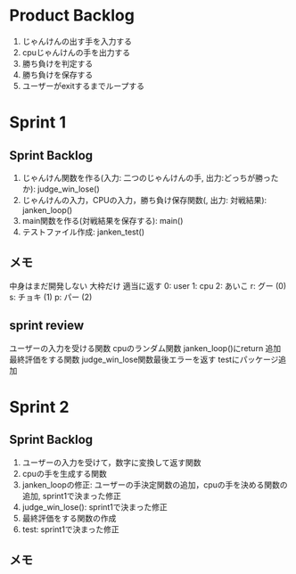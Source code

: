 # Product Backlog
1. じゃんけんの出す手を入力する
2. cpuじゃんけんの手を出力する
3. 勝ち負けを判定する
4. 勝ち負けを保存する
5. ユーザーがexitするまでループする

# Sprint 1
## Sprint Backlog
1. じゃんけん関数を作る(入力: 二つのじゃんけんの手, 出力:どっちが勝ったか): judge_win_lose()
2. じゃんけんの入力，CPUの入力，勝ち負け保存関数(, 出力: 対戦結果): janken_loop()
3. main関数を作る(対戦結果を保存する): main()
4. テストファイル作成: janken_test()
## メモ
中身はまだ開発しない
大枠だけ
適当に返す
0: user
1: cpu
2: あいこ
r: グー (0)
s: チョキ (1)
p: パー (2)
## sprint review
ユーザーの入力を受ける関数
cpuのランダム関数
janken_loop()にreturn 追加
最終評価をする関数
judge_win_lose関数最後エラーを返す
testにパッケージ追加

# Sprint 2
## Sprint Backlog
1. ユーザーの入力を受けて，数字に変換して返す関数
2. cpuの手を生成する関数
3. janken_loopの修正: ユーザーの手決定関数の追加，cpuの手を決める関数の追加, sprint1で決まった修正
4. judge_win_lose(): sprint1で決まった修正
5. 最終評価をする関数の作成
6. test: sprint1で決まった修正
## メモ